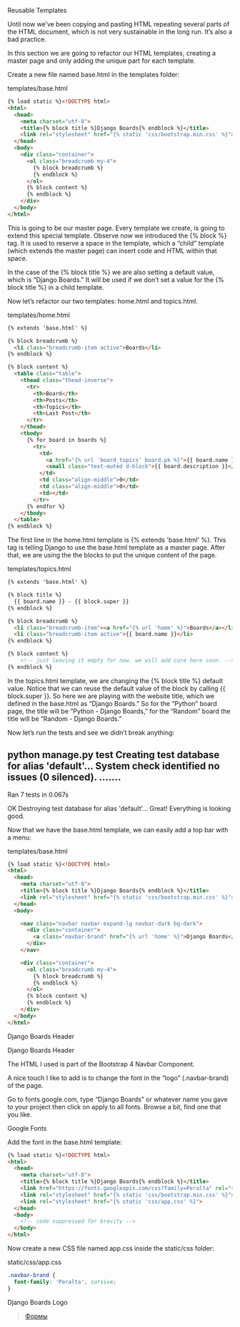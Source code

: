 Reusable Templates

Until now we’ve been copying and pasting HTML repeating several parts of the HTML document, which is not very sustainable in the long run. It’s also a bad practice.

In this section we are going to refactor our HTML templates, creating a master page and only adding the unique part for each template.

Create a new file named base.html in the templates folder:

templates/base.html

```html
{% load static %}<!DOCTYPE html>
<html>
  <head>
    <meta charset="utf-8">
    <title>{% block title %}Django Boards{% endblock %}</title>
    <link rel="stylesheet" href="{% static 'css/bootstrap.min.css' %}">
  </head>
  <body>
    <div class="container">
      <ol class="breadcrumb my-4">
        {% block breadcrumb %}
        {% endblock %}
      </ol>
      {% block content %}
      {% endblock %}
    </div>
  </body>
</html>
```

This is going to be our master page. Every template we create, is going to extend this special template. Observe now we introduced the {% block %} tag. It is used to reserve a space in the template, which a “child” template (which extends the master page) can insert code and HTML within that space.

In the case of the {% block title %} we are also setting a default value, which is “Django Boards.” It will be used if we don’t set a value for the {% block title %} in a child template.

Now let’s refactor our two templates: home.html and topics.html.

templates/home.html

```html
{% extends 'base.html' %}

{% block breadcrumb %}
  <li class="breadcrumb-item active">Boards</li>
{% endblock %}

{% block content %}
  <table class="table">
    <thead class="thead-inverse">
      <tr>
        <th>Board</th>
        <th>Posts</th>
        <th>Topics</th>
        <th>Last Post</th>
      </tr>
    </thead>
    <tbody>
      {% for board in boards %}
        <tr>
          <td>
            <a href="{% url 'board_topics' board.pk %}">{{ board.name }}</a>
            <small class="text-muted d-block">{{ board.description }}</small>
          </td>
          <td class="align-middle">0</td>
          <td class="align-middle">0</td>
          <td></td>
        </tr>
      {% endfor %}
    </tbody>
  </table>
{% endblock %}
```

The first line in the home.html template is {% extends 'base.html' %}. This tag is telling Django to use the base.html template as a master page. After that, we are using the the blocks to put the unique content of the page.

templates/topics.html

```html
{% extends 'base.html' %}

{% block title %}
  {{ board.name }} - {{ block.super }}
{% endblock %}

{% block breadcrumb %}
  <li class="breadcrumb-item"><a href="{% url 'home' %}">Boards</a></li>
  <li class="breadcrumb-item active">{{ board.name }}</li>
{% endblock %}

{% block content %}
    <!-- just leaving it empty for now. we will add core here soon. -->
{% endblock %}
```

In the topics.html template, we are changing the {% block title %} default value. Notice that we can reuse the default value of the block by calling {{ block.super }}. So here we are playing with the website title, which we defined in the base.html as “Django Boards.” So for the “Python” board page, the title will be “Python - Django Boards,” for the “Random” board the title will be “Random - Django Boards.”

Now let’s run the tests and see we didn’t break anything:

python manage.py test
Creating test database for alias 'default'...
System check identified no issues (0 silenced).
.......
----------------------------------------------------------------------
Ran 7 tests in 0.067s

OK
Destroying test database for alias 'default'...
Great! Everything is looking good.

Now that we have the base.html template, we can easily add a top bar with a menu:

templates/base.html

```html
{% load static %}<!DOCTYPE html>
<html>
  <head>
    <meta charset="utf-8">
    <title>{% block title %}Django Boards{% endblock %}</title>
    <link rel="stylesheet" href="{% static 'css/bootstrap.min.css' %}">
  </head>
  <body>

    <nav class="navbar navbar-expand-lg navbar-dark bg-dark">
      <div class="container">
        <a class="navbar-brand" href="{% url 'home' %}">Django Boards</a>
      </div>
    </nav>

    <div class="container">
      <ol class="breadcrumb my-4">
        {% block breadcrumb %}
        {% endblock %}
      </ol>
      {% block content %}
      {% endblock %}
    </div>
  </body>
</html>
```

Django Boards Header

Django Boards Header

The HTML I used is part of the Bootstrap 4 Navbar Component.

A nice touch I like to add is to change the font in the “logo” (.navbar-brand) of the page.

Go to fonts.google.com, type “Django Boards” or whatever name you gave to your project then click on apply to all fonts. Browse a bit, find one that you like.

Google Fonts

Add the font in the base.html template:

```html
{% load static %}<!DOCTYPE html>
<html>
  <head>
    <meta charset="utf-8">
    <title>{% block title %}Django Boards{% endblock %}</title>
    <link href="https://fonts.googleapis.com/css?family=Peralta" rel="stylesheet">
    <link rel="stylesheet" href="{% static 'css/bootstrap.min.css' %}">
    <link rel="stylesheet" href="{% static 'css/app.css' %}">
  </head>
  <body>
    <!-- code suppressed for brevity -->
  </body>
</html>
```

Now create a new CSS file named app.css inside the static/css folder:

static/css/app.css

```css
.navbar-brand {
  font-family: 'Peralta', cursive;
}
```

Django Boards Logo

> [Формы](part-3/forms.md)
